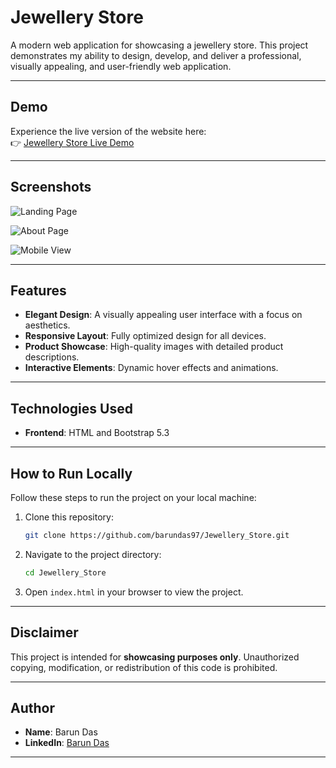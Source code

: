 # Jewellery Store

A modern web application for showcasing a jewellery store. This project demonstrates my ability to design, develop, and deliver a professional, visually appealing, and user-friendly web application.

---

## Demo

Experience the live version of the website here:  
👉 [Jewellery Store Live Demo](https://trinayonii.netlify.app)

---

## Screenshots

![Landing Page](https://res.cloudinary.com/dpywncjnh/image/upload/v1744825721/Landing_q17kad.png)

![About Page](https://res.cloudinary.com/dpywncjnh/image/upload/v1744825720/About_zsoxyo.png)

![Mobile View](https://res.cloudinary.com/dpywncjnh/image/upload/v1744825721/Mobile_View_j68k68.png)

---

## Features

- **Elegant Design**: A visually appealing user interface with a focus on aesthetics.
- **Responsive Layout**: Fully optimized design for all devices.
- **Product Showcase**: High-quality images with detailed product descriptions.
- **Interactive Elements**: Dynamic hover effects and animations.

---

## Technologies Used

- **Frontend**: HTML and Bootstrap 5.3

---

## How to Run Locally

Follow these steps to run the project on your local machine:

1. Clone this repository:
   ```bash
   git clone https://github.com/barundas97/Jewellery_Store.git
   ```
2. Navigate to the project directory:
   ```bash
   cd Jewellery_Store
   ```
3. Open `index.html` in your browser to view the project.

---

## Disclaimer

This project is intended for **showcasing purposes only**. Unauthorized copying, modification, or redistribution of this code is prohibited.

---

## Author

- **Name**: Barun Das
- **LinkedIn**: [Barun Das](https://www.linkedin.com/in/barun-das-97bd/)

---
